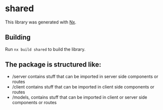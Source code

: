 # shared

This library was generated with [Nx](https://nx.dev).

## Building

Run `nx build shared` to build the library.

## The package is structured like:

- /server contains stuff that can be imported in server side components or routes
- /client contains stuff that can be imported in client side components or routes
- /models, contains stuff that can be imported in client or server side components or routes
